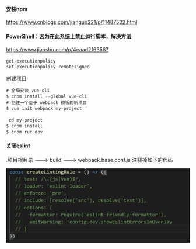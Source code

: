 #### 安装npm

https://www.cnblogs.com/jianguo221/p/11487532.html



#### PowerShell：因为在此系统上禁止运行脚本，解决方法

https://www.jianshu.com/p/4eaad2163567

```shell
get-executionpolicy
set-executionpolicy remotesigned
```



创建项目

```
# 全局安装 vue-cli
$ cnpm install --global vue-cli
# 创建一个基于 webpack 模板的新项目
$ vue init webpack my-project

 cd my-project
$ cnpm install
$ cnpm run dev
```

#### 关闭eslint

.项目根目录 ---> build ---> webpack.base.conf.js 注释掉如下的代码

![image-20210726192205285](安装.pic/image-20210726192205285.png)